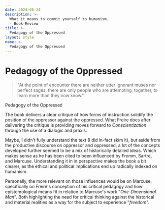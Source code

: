 ```yaml
---
date: 2024-08-24
description: >-
  What it means to commit yourself to humanism.
  - Book-Review
title: >-
  Pedagogy of the Oppressed
layout: style
name: >-
  Pedagogy of the Oppressed
---
```


# Pedagogy of the Oppressed

> "At the point of encounter there are neither utter ignorant muses nor perfect sages; there are only people who are attempting, together, to learn more than they now know."
<figcaption class="blockquote-footer">Pedagogy of the Oppressed</figcaption>

The book delivers a clear critique of how forms of instruction solidify the position of the oppressor against the oppressed. What Freire does after delivering the critique is providing moves forward to _Conscientization_ through the use of a dialogic and praxis.

Maybe, I didn't fully understand the text (I did in-fact skim it), but aside from the productive discourse on oppressor and oppressed, a lot of the concepts developed further seemed to be a mix of historically detailed ideas. Which makes sense as he has been cited to been influenced by Fromm, Sartre, and Marcuse. Understanding it in in perspective makes the book a bit clearer, as the ethical and political implications end up radically indexed on humanism.

Personally, the more relevant on those influences would be on Marcuse, specifically on Freire's conception of his critical pedagogy and how epistemological means fit in relation to Marcuse's work "*One-Dimensional Man*". Both highlighting the need for critical thinking against the historical and material realities as a way for the subject to experience "*freedom*".

